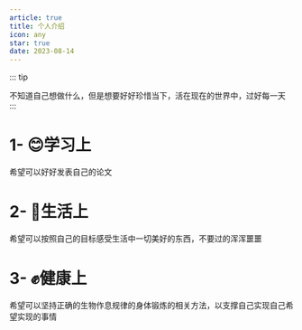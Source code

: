 ```yaml
---
article: true
title: 个人介绍
icon: any
star: true
date: 2023-08-14
---
```


::: tip 

不知道自己想做什么，但是想要好好珍惜当下，活在现在的世界中，过好每一天
:::



# 1- 😊学习上
希望可以好好发表自己的论文

# 2- 🐃生活上
希望可以按照自己的目标感受生活中一切美好的东西，不要过的浑浑噩噩

# 3- ✊健康上
希望可以坚持正确的生物作息规律的身体锻炼的相关方法，以支撑自己实现自己希望实现的事情
